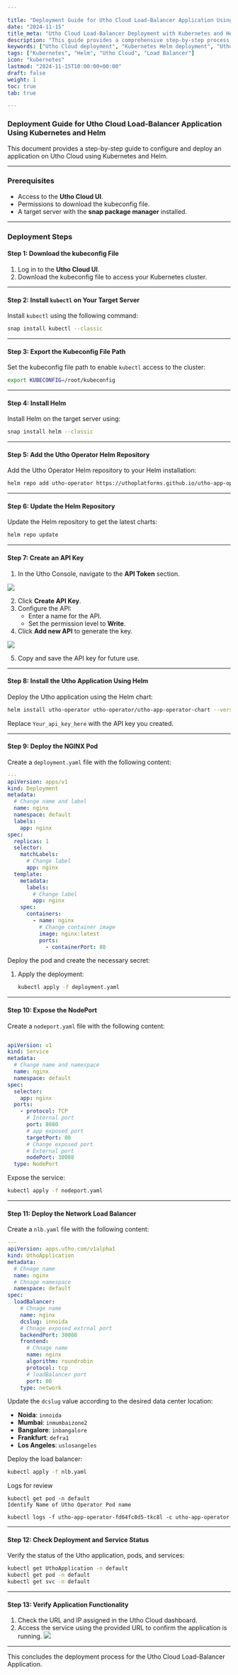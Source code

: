 ```yaml
---

title: "Deployment Guide for Utho Cloud Load-Balancer Application Using Kubernetes and Helm"
date: "2024-11-15"
title_meta: "Utho Cloud Load-Balancer Deployment with Kubernetes and Helm"
description: "This guide provides a comprehensive step-by-step process to deploy a load-balancer application on Utho Cloud using Kubernetes and Helm, including configuration of the environment, installation of dependencies, and setup of a network load balancer."
keywords: ["Utho Cloud deployment", "Kubernetes Helm deployment", "Utho load balancer", "Kubernetes application setup"]
tags: ["Kubernetes", "Helm", "Utho Cloud", "Load Balancer"]
icon: "kubernetes"
lastmod: "2024-11-15T10:00:00+00:00"
draft: false
weight: 1
toc: true
tab: true

---
```


### **Deployment Guide for Utho Cloud Load-Balancer Application Using Kubernetes and Helm**

This document provides a step-by-step guide to configure and deploy an application on Utho Cloud using Kubernetes and Helm.

---

### **Prerequisites**
- Access to the **Utho Cloud UI**.
- Permissions to download the kubeconfig file.
- A target server with the **snap package manager** installed.

---

### **Deployment Steps**

#### **Step 1: Download the kubeconfig File**
1. Log in to the **Utho Cloud UI**.
2. Download the kubeconfig file to access your Kubernetes cluster.

---

#### **Step 2: Install `kubectl` on Your Target Server**
Install `kubectl` using the following command:

```bash
snap install kubectl --classic
```

---

#### **Step 3: Export the Kubeconfig File Path**
Set the kubeconfig file path to enable `kubectl` access to the cluster:

```bash
export KUBECONFIG=/root/kubeconfig
```

---

#### **Step 4: Install Helm**
Install Helm on the target server using:

```bash
snap install helm --classic
```

---

#### **Step 5: Add the Utho Operator Helm Repository**
Add the Utho Operator Helm repository to your Helm installation:

```bash
helm repo add utho-operator https://uthoplatforms.github.io/utho-app-operator-helm/
```

---

#### **Step 6: Update the Helm Repository**
Update the Helm repository to get the latest charts:

```bash
helm repo update
```

---

#### **Step 7: Create an API Key**
1. In the Utho Console, navigate to the **API Token** section.

![](api2.png)

2. Click **Create API Key**.
3. Configure the API:
   - Enter a name for the API.
   - Set the permission level to **Write**.
4. Click **Add new API** to generate the key.

![](api.png)

5. Copy and save the API key for future use.

---

#### **Step 8: Install the Utho Application Using Helm**
Deploy the Utho application using the Helm chart:

```bash
helm install utho-operator utho-operator/utho-app-operator-chart --version 0.1.3 --set API_KEY=Your_api_key_here --set image.tag=0.1.4 -n default --create-namespace
```

Replace `Your_api_key_here` with the API key you created.

---


#### **Step 9: Deploy the NGINX Pod**
Create a `deployment.yaml` file with the following content:

```yaml
---
apiVersion: apps/v1
kind: Deployment
metadata:
  # Change name and label
  name: nginx
  namespace: default
  labels:
    app: nginx
spec:
  replicas: 1
  selector:
    matchLabels:
      # Change label
      app: nginx
  template:
    metadata:
      labels:
        # Change label
        app: nginx
    spec:
      containers:
        - name: nginx
          # Change container image
          image: nginx:latest
          ports:
            - containerPort: 80
```

Deploy the pod and create the necessary secret:

1. Apply the deployment:

   ```bash
   kubectl apply -f deployment.yaml
   ```

---

#### **Step 10: Expose the NodePort**
Create a `nodeport.yaml` file with the following content:

```yaml

apiVersion: v1
kind: Service
metadata:
  # Change name and namespace
  name: nginx
  namespace: default
spec:
  selector:
    app: nginx
  ports:
    - protocol: TCP
      # Internal port
      port: 8080
      # app exposed port
      targetPort: 80
      # Change exposed port
      # External port
      nodePort: 30088
  type: NodePort
```

Expose the service:

```bash
kubectl apply -f nodeport.yaml
```

---

#### **Step 11: Deploy the Network Load Balancer**
Create a `nlb.yaml` file with the following content:

```yaml
---
apiVersion: apps.utho.com/v1alpha1
kind: UthoApplication
metadata:
  # Chnage name
  name: nginx
  # Chnage namespace
  namespace: default
spec:
  loadBalancer:
    # Chnage name
    name: nginx
    dcslug: innoida
    # Chnage exposed extrnal port
    backendPort: 30088
    frontend:
      # Chnage name
      name: nginx
      algorithm: roundrobin
      protocol: tcp
      # loadBalancer port
      port: 80
    type: network
```

Update the `dcslug` value according to the desired data center location:
- **Noida**: `innoida`
- **Mumbai**: `inmumbaizone2`
- **Bangalore**: `inbangalore`
- **Frankfurt**: `defra1`
- **Los Angeles**: `uslosangeles`

Deploy the load balancer:

```bash
kubectl apply -f nlb.yaml
```

Logs for review
```
kubectl get pod -n default
Identify Name of Utho Operator Pod name

kubectl logs -f utho-app-operator-fd64fc8d5-tkc8l -c utho-app-operator

```
---

#### **Step 12: Check Deployment and Service Status**
Verify the status of the Utho application, pods, and services:

```bash
kubectl get UthoApplication -n default
kubectl get pod -n default
kubectl get svc -n default
```

---

#### **Step 13: Verify Application Functionality**
1. Check the URL and IP assigned in the Utho Cloud dashboard.
2. Access the service using the provided URL to confirm the application is running.
![](lb.png)

---

This concludes the deployment process for the Utho Cloud Load-Balancer Application.
